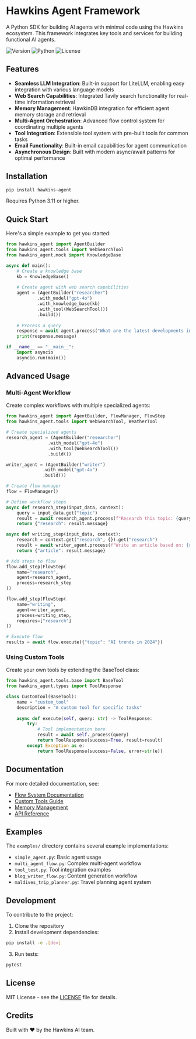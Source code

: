 # Hawkins Agent Framework

A Python SDK for building AI agents with minimal code using the Hawkins ecosystem. This framework integrates key tools and services for building functional AI agents.

![Version](https://img.shields.io/pypi/v/hawkins-agent)
![Python](https://img.shields.io/pypi/pyversions/hawkins-agent)
![License](https://img.shields.io/pypi/l/hawkins-agent)

## Features

- **Seamless LLM Integration**: Built-in support for LiteLLM, enabling easy integration with various language models
- **Web Search Capabilities**: Integrated Tavily search functionality for real-time information retrieval
- **Memory Management**: HawkinDB integration for efficient agent memory storage and retrieval
- **Multi-Agent Orchestration**: Advanced flow control system for coordinating multiple agents
- **Tool Integration**: Extensible tool system with pre-built tools for common tasks
- **Email Functionality**: Built-in email capabilities for agent communication
- **Asynchronous Design**: Built with modern async/await patterns for optimal performance

## Installation

```bash
pip install hawkins-agent
```

Requires Python 3.11 or higher.

## Quick Start

Here's a simple example to get you started:

```python
from hawkins_agent import AgentBuilder
from hawkins_agent.tools import WebSearchTool
from hawkins_agent.mock import KnowledgeBase

async def main():
    # Create a knowledge base
    kb = KnowledgeBase()
    
    # Create agent with web search capabilities
    agent = (AgentBuilder("researcher")
            .with_model("gpt-4o")
            .with_knowledge_base(kb)
            .with_tool(WebSearchTool())
            .build())
    
    # Process a query
    response = await agent.process("What are the latest developments in AI?")
    print(response.message)

if __name__ == "__main__":
    import asyncio
    asyncio.run(main())
```

## Advanced Usage

### Multi-Agent Workflow

Create complex workflows with multiple specialized agents:

```python
from hawkins_agent import AgentBuilder, FlowManager, FlowStep
from hawkins_agent.tools import WebSearchTool, WeatherTool

# Create specialized agents
research_agent = (AgentBuilder("researcher")
                .with_model("gpt-4o")
                .with_tool(WebSearchTool())
                .build())

writer_agent = (AgentBuilder("writer")
              .with_model("gpt-4o")
              .build())

# Create flow manager
flow = FlowManager()

# Define workflow steps
async def research_step(input_data, context):
    query = input_data.get("topic")
    result = await research_agent.process(f"Research this topic: {query}")
    return {"research": result.message}

async def writing_step(input_data, context):
    research = context.get("research", {}).get("research")
    result = await writer_agent.process(f"Write an article based on: {research}")
    return {"article": result.message}

# Add steps to flow
flow.add_step(FlowStep(
    name="research",
    agent=research_agent,
    process=research_step
))

flow.add_step(FlowStep(
    name="writing",
    agent=writer_agent,
    process=writing_step,
    requires=["research"]
))

# Execute flow
results = await flow.execute({"topic": "AI trends in 2024"})
```

### Using Custom Tools

Create your own tools by extending the BaseTool class:

```python
from hawkins_agent.tools.base import BaseTool
from hawkins_agent.types import ToolResponse

class CustomTool(BaseTool):
    name = "custom_tool"
    description = "A custom tool for specific tasks"
    
    async def execute(self, query: str) -> ToolResponse:
        try:
            # Tool implementation here
            result = await self._process(query)
            return ToolResponse(success=True, result=result)
        except Exception as e:
            return ToolResponse(success=False, error=str(e))
```

## Documentation

For more detailed documentation, see:
- [Flow System Documentation](docs/flows.md)
- [Custom Tools Guide](docs/custom_tools.md)
- [Memory Management](docs/memory_management.md)
- [API Reference](docs/api_reference.md)

## Examples

The `examples/` directory contains several example implementations:
- `simple_agent.py`: Basic agent usage
- `multi_agent_flow.py`: Complex multi-agent workflow
- `tool_test.py`: Tool integration examples
- `blog_writer_flow.py`: Content generation workflow
- `maldives_trip_planner.py`: Travel planning agent system

## Development

To contribute to the project:

1. Clone the repository
2. Install development dependencies:
```bash
pip install -e .[dev]
```
3. Run tests:
```bash
pytest
```

## License

MIT License - see the [LICENSE](LICENSE) file for details.

## Credits

Built with ❤️ by the Hawkins AI team.
